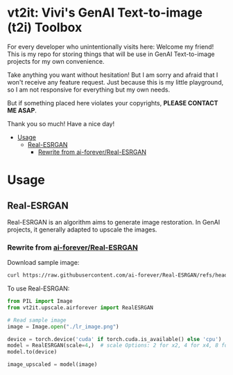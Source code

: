 # vt2it: Vivi's GenAI Text-to-image (t2i) Toolbox <!-- omit in toc -->

For every developer who unintentionally visits here: Welcome my friend! This is my repo for storing things that will be use in GenAI Text-to-image projects for my own convenience.

Take anything you want without hesitation! But I am sorry and afraid that I won't receive any feature request. Just because this is my little playground, so I am not responsive for everything but my own needs.

But if something placed here violates your copyrights, **PLEASE CONTACT ME ASAP**.

Thank you so much! Have a nice day!

- [Usage](#usage)
  - [Real-ESRGAN](#real-esrgan)
    - [Rewrite from ai-forever/Real-ESRGAN](#rewrite-from-ai-foreverreal-esrgan)


# Usage

## Real-ESRGAN

Real-ESRGAN is an algorithm aims to generate image restoration. In GenAI projects, it generally adapted to upscale the images.

### Rewrite from [ai-forever/Real-ESRGAN](https://github.com/ai-forever/Real-ESRGAN)

Download sample image:

```bash
curl https://raw.githubusercontent.com/ai-forever/Real-ESRGAN/refs/heads/main/inputs/lr_image.png -o lr_image.png
```

To use Real-ESRGAN:

```python
from PIL import Image
from vt2it.upscale.airforever import RealESRGAN

# Read sample image
image = Image.open("./lr_image.png") 

device = torch.device('cuda' if torch.cuda.is_available() else 'cpu')
model = RealESRGAN(scale=4,)  # scale Options: 2 for x2, 4 for x4, 8 for x8
model.to(device)

image_upscaled = model(image)
```